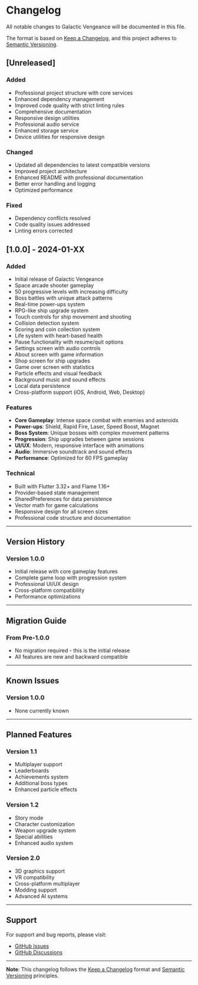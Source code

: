# Changelog

All notable changes to Galactic Vengeance will be documented in this file.

The format is based on [Keep a Changelog](https://keepachangelog.com/en/1.0.0/),
and this project adheres to [Semantic Versioning](https://semver.org/spec/v2.0.0.html).

## [Unreleased]

### Added
- Professional project structure with core services
- Enhanced dependency management
- Improved code quality with strict linting rules
- Comprehensive documentation
- Responsive design utilities
- Professional audio service
- Enhanced storage service
- Device utilities for responsive design

### Changed
- Updated all dependencies to latest compatible versions
- Improved project architecture
- Enhanced README with professional documentation
- Better error handling and logging
- Optimized performance

### Fixed
- Dependency conflicts resolved
- Code quality issues addressed
- Linting errors corrected

## [1.0.0] - 2024-01-XX

### Added
- Initial release of Galactic Vengeance
- Space arcade shooter gameplay
- 50 progressive levels with increasing difficulty
- Boss battles with unique attack patterns
- Real-time power-ups system
- RPG-like ship upgrade system
- Touch controls for ship movement and shooting
- Collision detection system
- Scoring and coin collection system
- Life system with heart-based health
- Pause functionality with resume/quit options
- Settings screen with audio controls
- About screen with game information
- Shop screen for ship upgrades
- Game over screen with statistics
- Particle effects and visual feedback
- Background music and sound effects
- Local data persistence
- Cross-platform support (iOS, Android, Web, Desktop)

### Features
- **Core Gameplay**: Intense space combat with enemies and asteroids
- **Power-ups**: Shield, Rapid Fire, Laser, Speed Boost, Magnet
- **Boss System**: Unique bosses with complex movement patterns
- **Progression**: Ship upgrades between game sessions
- **UI/UX**: Modern, responsive interface with animations
- **Audio**: Immersive soundtrack and sound effects
- **Performance**: Optimized for 60 FPS gameplay

### Technical
- Built with Flutter 3.32+ and Flame 1.16+
- Provider-based state management
- SharedPreferences for data persistence
- Vector math for game calculations
- Responsive design for all screen sizes
- Professional code structure and documentation

---

## Version History

### Version 1.0.0
- Initial release with core gameplay features
- Complete game loop with progression system
- Professional UI/UX design
- Cross-platform compatibility
- Performance optimizations

---

## Migration Guide

### From Pre-1.0.0
- No migration required - this is the initial release
- All features are new and backward compatible

---

## Known Issues

### Version 1.0.0
- None currently known

---

## Planned Features

### Version 1.1
- Multiplayer support
- Leaderboards
- Achievements system
- Additional boss types
- Enhanced particle effects

### Version 1.2
- Story mode
- Character customization
- Weapon upgrade system
- Special abilities
- Enhanced audio system

### Version 2.0
- 3D graphics support
- VR compatibility
- Cross-platform multiplayer
- Modding support
- Advanced AI systems

---

## Support

For support and bug reports, please visit:
- [GitHub Issues](https://github.com/yourusername/galactic-vengeance/issues)
- [GitHub Discussions](https://github.com/yourusername/galactic-vengeance/discussions)

---

**Note**: This changelog follows the [Keep a Changelog](https://keepachangelog.com/) format and [Semantic Versioning](https://semver.org/) principles.

